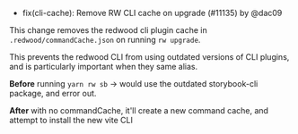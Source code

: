 - fix(cli-cache): Remove RW CLI cache on upgrade (#11135) by @dac09

This change removes the redwood cli plugin cache in `.redwood/commandCache.json` on running `rw upgrade`.

This prevents the redwood CLI from using outdated versions of CLI plugins, and is particularly important when they same alias.

**Before**
running `yarn rw sb` -> would use the outdated storybook-cli package, and error out.

**After**
with no commandCache, it'll create a new command cache, and attempt to install the new vite CLI
